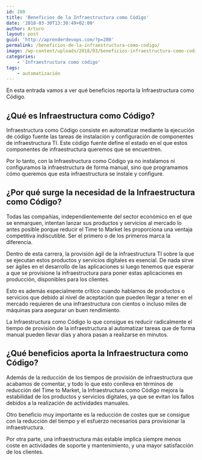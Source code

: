 ```yaml
---
id: 280
title: 'Beneficios de la Infraestructura como Código'
date: '2018-03-30T13:30:49+02:00'
author: Arturo
layout: post
guid: 'http://aprenderdevops.com/?p=280'
permalink: /beneficios-de-la-infraestructura-como-codigo/
image: /wp-content/uploads/2018/03/beneficios-infraestructura-como-codigo.png
categories:
    - 'Infraestructura como código'
tags:
    - automatización
---
```


En esta entrada vamos a ver qué beneficios reporta la Infraestructura como Código.

## ¿Qué es Infraestructura como Código?

Infraestructura como Código consiste en automatizar mediante la ejecución de código fuente las tareas de instalación y configuración de componentes de infraestructura TI. Este código fuente define el estado en el que estos componentes de infraestructura queremos que se encuentren.

Por lo tanto, con la Infraestructura como Código ya no instalamos ni configuramos la infraestructura de forma manual, sino que programamos cómo queremos que esta infraestructura se instale y configure.

## ¿Por qué surge la necesidad de la Infraestructura como Código?

Todas las compañías, independientemente del sector económico en el que se enmarquen, intentan lanzar sus productos y servicios al mercado lo antes posible porque reducir el Time to Market les proporciona una ventaja competitiva indiscutible. Ser el primero o de los primeros marca la diferencia.

Dentro de esta carrera, la provisión ágil de la infraestructura TI sobre la que se ejecutan estos productos y servicios digitales es esencial. De nada sirve ser ágiles en el desarrollo de las aplicaciones si luego tenemos que esperar a que se provisione la infraestructura para poner estas aplicaciones en producción, disponibles para los clientes.

Esto es además especialmente crítico cuando hablamos de productos o servicios que debido al nivel de aceptación que pueden llegar a tener en el mercado requieren de una infraestructura con cientos o incluso miles de máquinas para asegurar un buen rendimiento.

La Infraestructura como Código lo que consigue es reducir radicalmente el tiempo de provisión de la infraestructura al automatizar tareas que de forma manual pueden llevar días y ahora pasan a realizarse en minutos.

## ¿Qué beneficios aporta la Infraestructura como Código?

Además de la reducción de los tiempos de provisión de infraestructura que acabamos de comentar, y todo lo que esto conlleva en términos de reducción del Time to Market, la Infraestructura como Código mejora la estabilidad de los productos y servicios digitales, ya que se evitan los fallos debidos a la realización de actividades manuales.

Otro beneficio muy importante es la reducción de costes que se consigue con la reducción del tiempo y el esfuerzo necesarios para provisionar la infraestructura.

Por otra parte, una infraestructura más estable implica siempre menos coste en actividades de soporte y mantenimiento, y una mayor satisfacción de los clientes.